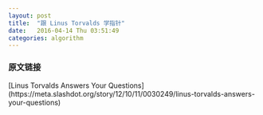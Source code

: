 ```yaml
---
layout: post
title:  "跟 Linus Torvalds 学指针"
date:   2016-04-14 Thu 03:51:49
categories: algorithm
---
```


<h3>
原文链接
</h3>
[Linus Torvalds Answers Your Questions](https://meta.slashdot.org/story/12/10/11/0030249/linus-torvalds-answers-your-questions)


<p>
</p>

<p>
</p>
